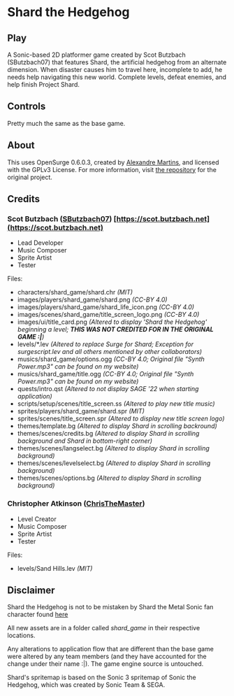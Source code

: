 # Shard the Hedgehog

## Play

A Sonic-based 2D platformer game created by Scot Butzbach (SButzbach07) that features Shard, the artificial hedgehog from an alternate dimension. When disaster causes him to travel here, incomplete to add, he needs help navigating this new world. Complete levels, defeat enemies, and help finish Project Shard.

## Controls

Pretty much the same as the base game.

## About

This uses OpenSurge 0.6.0.3, created by [Alexandre Martins](https://github.com/alemart), and licensed with the GPLv3 License.
For more information, visit [the repository](https://github.com/alemart/opensurge) for the original project.

## Credits

### Scot Butzbach ([SButzbach07](https://github.com/SButzbach07)) [https://scot.butzbach.net](https://scot.butzbach.net)

* Lead Developer
* Music Composer
* Sprite Artist
* Tester

Files:

* characters/shard_game/shard.chr _(MIT)_
* images/players/shard_game/shard.png _(CC-BY 4.0)_
* images/players/shard_game/shard_life_icon.png _(CC-BY 4.0)_
* images/scenes/shard_game/title_screen_logo.png _(CC-BY 4.0)_
* images/ui/title_card.png _(Altered to display 'Shard the Hedgehog' beginning a level; __THIS WAS NOT CREDITED FOR IN THE ORIGINAL GAME :|__)_
* levels/\*.lev _(Altered to replace Surge for Shard; Exception for surgescript.lev and all others mentioned by other collaborators)_
* musics/shard_game/options.ogg _(CC-BY 4.0; Original file "Synth Power.mp3" can be found on my website)_
* musics/shard_game/title.ogg _(CC-BY 4.0; Original file "Synth Power.mp3" can be found on my website)_
* quests/intro.qst _(Altered to not display SAGE '22 when starting application)_
* scripts/setup/scenes/title_screen.ss _(Altered to play new title music)_
* sprites/players/shard_game/shard.spr _(MIT)_
* sprites/scenes/title_screen.spr _(Altered to display new title screen logo)_
* themes/template.bg _(Altered to display Shard in scrolling backround)_
* themes/scenes/credits.bg _(Altered to display Shard in scrolling background and Shard in bottom-right corner)_
* themes/scenes/langselect.bg _(Altered to display Shard in scrolling background)_
* themes/scenes/levelselect.bg _(Altered to display Shard in scrolling background)_
* themes/scenes/options.bg _(Altered to display Shard in scrolling background)_

### Christopher Atkinson ([ChrisTheMaster](https://github.com/ChrisTheMaster))

* Level Creator
* Music Composer
* Sprite Artist
* Tester

Files:

* levels/Sand Hills.lev _(MIT)_

## Disclaimer

Shard the Hedgehog is not to be mistaken by Shard the Metal Sonic fan character found [here](https://sonicfanon.fandom.com/wiki/Shard_the_Metal_Sonic_(Adventures))

All new assets are in a folder called _shard_game_ in their respective locations.

Any alterations to application flow that are different than the base game were altered by any team members (and they have accounted for the change under their name :|). The game engine source is untouched.

Shard's spritemap is based on the Sonic 3 spritemap of Sonic the Hedgehog, which was created by Sonic Team & SEGA.
